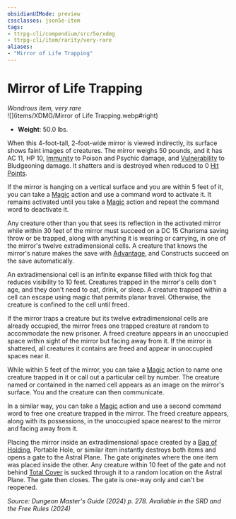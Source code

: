```yaml
---
obsidianUIMode: preview
cssclasses: json5e-item
tags:
- ttrpg-cli/compendium/src/5e/xdmg
- ttrpg-cli/item/rarity/very-rare
aliases: 
- "Mirror of Life Trapping"
---
```

# Mirror of Life Trapping
*Wondrous item, very rare*  
![](items/XDMG/Mirror of Life Trapping.webp#right)

- **Weight**: 50.0 lbs.

When this 4-foot-tall, 2-foot-wide mirror is viewed indirectly, its surface shows faint images of creatures. The mirror weighs 50 pounds, and it has AC 11, HP 10, [Immunity](/3-Mechanics/CLI/variant-rules/immunity-xphb.md) to Poison and Psychic damage, and [Vulnerability](/3-Mechanics/CLI/variant-rules/vulnerability-xphb.md) to Bludgeoning damage. It shatters and is destroyed when reduced to 0 [Hit Points](/3-Mechanics/CLI/variant-rules/hit-points-xphb.md).

If the mirror is hanging on a vertical surface and you are within 5 feet of it, you can take a [Magic](/3-Mechanics/CLI/actions.md#Magic) action and use a command word to activate it. It remains activated until you take a [Magic](/3-Mechanics/CLI/actions.md#Magic) action and repeat the command word to deactivate it.

Any creature other than you that sees its reflection in the activated mirror while within 30 feet of the mirror must succeed on a DC 15 Charisma saving throw or be trapped, along with anything it is wearing or carrying, in one of the mirror's twelve extradimensional cells. A creature that knows the mirror's nature makes the save with [Advantage](/3-Mechanics/CLI/variant-rules/advantage-xphb.md), and Constructs succeed on the save automatically.

An extradimensional cell is an infinite expanse filled with thick fog that reduces visibility to 10 feet. Creatures trapped in the mirror's cells don't age, and they don't need to eat, drink, or sleep. A creature trapped within a cell can escape using magic that permits planar travel. Otherwise, the creature is confined to the cell until freed.

If the mirror traps a creature but its twelve extradimensional cells are already occupied, the mirror frees one trapped creature at random to accommodate the new prisoner. A freed creature appears in an unoccupied space within sight of the mirror but facing away from it. If the mirror is shattered, all creatures it contains are freed and appear in unoccupied spaces near it.

While within 5 feet of the mirror, you can take a [Magic](/3-Mechanics/CLI/actions.md#Magic) action to name one creature trapped in it or call out a particular cell by number. The creature named or contained in the named cell appears as an image on the mirror's surface. You and the creature can then communicate.

In a similar way, you can take a [Magic](/3-Mechanics/CLI/actions.md#Magic) action and use a second command word to free one creature trapped in the mirror. The freed creature appears, along with its possessions, in the unoccupied space nearest to the mirror and facing away from it.

Placing the mirror inside an extradimensional space created by a [Bag of Holding](/3-Mechanics/CLI/items/bag-of-holding-xdmg.md), Portable Hole, or similar item instantly destroys both items and opens a gate to the Astral Plane. The gate originates where the one item was placed inside the other. Any creature within 10 feet of the gate and not behind [Total Cover](/3-Mechanics/CLI/variant-rules/cover-xphb.md) is sucked through it to a random location on the Astral Plane. The gate then closes. The gate is one-way only and can't be reopened.

*Source: Dungeon Master's Guide (2024) p. 278. Available in the <span title='Systems Reference Document (5.2)'>SRD</span> and the Free Rules (2024)*